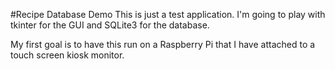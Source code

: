 #Recipe Database Demo
This is just a test application.  I'm going to play with tkinter for the 
GUI and SQLite3 for the database.

My first goal is to have this run on a Raspberry Pi that I have attached
to a touch screen kiosk monitor.




